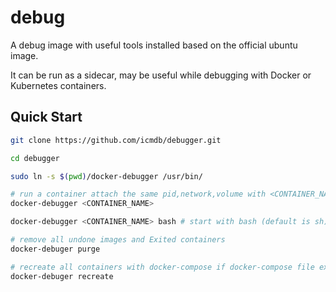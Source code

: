 # debug

A debug image with useful tools installed based on the official ubuntu image.

It can be run as a sidecar, may be useful while debugging with Docker or Kubernetes containers.


## Quick Start

```sh
git clone https://github.com/icmdb/debugger.git

cd debugger

sudo ln -s $(pwd)/docker-debugger /usr/bin/

# run a container attach the same pid,network,volume with <CONTAINER_NAME>
docker-debugger <CONTAINER_NAME> 

docker-debugger <CONTAINER_NAME> bash # start with bash (default is sh)

# remove all undone images and Exited containers
docker-debuger purge

# recreate all containers with docker-compose if docker-compose file exists
docker-debuger recreate
```

